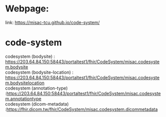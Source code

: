# Webpage:
link: https://misac-tcu.github.io/code-system/<br>
# code-system
codesystem (bodysite) : https://203.64.84.150:58443/portaltest1/fhir/CodeSystem/misac.codesystem.bodysite<br>
codesystem (bodysite-location) : https://203.64.84.150:58443/portaltest1/fhir/CodeSystem/misac.codesystem.bodysitelocation<br>
codesystem (annotation-type) :https://203.64.84.150:58443/portaltest1/fhir/CodeSystem/misac.codesystem.annotationtype<br>
codesystem (dicom-metadata) :https://fhir.dicom.tw/fhir/CodeSystem/misac.codesystem.dicommetadata<br>